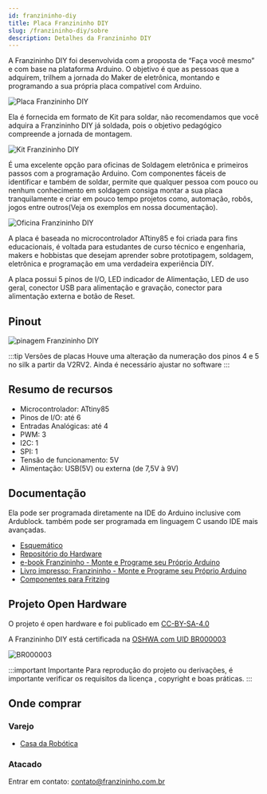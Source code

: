 ```yaml
---
id: franzininho-diy
title: Placa Franzininho DIY
slug: /franzininho-diy/sobre
description: Detalhes da Franzininho DIY
---
```


A Franzininho DIY foi desenvolvida com a proposta de “Faça você mesmo” e com base na plataforma Arduino. O objetivo é que as pessoas que a adquirem, trilhem a jornada do Maker de eletrônica, montando e programando a sua própria placa compatível com Arduino.

![Placa Franzininho DIY](img/placa-franzininho-diy.png)

Ela é fornecida em formato de Kit para soldar, não recomendamos que você adquira a Franzininho DIY já soldada, pois o objetivo pedagógico compreende a jornada de montagem.

![Kit Franzininho DIY](img/kit-franzininho-diy.png)

É uma excelente opção para oficinas de Soldagem eletrônica e primeiros passos com a programação Arduino. Com componentes fáceis de identificar e também de soldar, permite que qualquer pessoa com pouco ou nenhum conhecimento em soldagem consiga montar a sua placa tranquilamente e criar em pouco tempo projetos como, automação, robôs, jogos entre outros(Veja os exemplos em nossa documentação).

![Oficina Franzininho DIY](img/oficina-franzininho-diy.jpg)

A placa é baseada no microcontrolador ATtiny85 e foi criada para fins educacionais, é voltada para estudantes de curso técnico e engenharia, makers e hobbistas que desejam aprender sobre prototipagem, soldagem, eletrônica e programação em uma verdadeira experiência DIY.

A placa possui 5 pinos de I/O, LED indicador de Alimentação, LED de uso geral, conector USB para alimentação e gravação, conector para alimentação externa e botão de Reset.

## Pinout

![pinagem Franzininho DIY](img/franzininho-diy-pinout.png)

:::tip Versões de placas
Houve uma alteração da numeração dos pinos 4 e 5 no silk a partir da V2RV2.
Ainda é necessário ajustar no software
:::



## Resumo de recursos

- Microcontrolador: ATtiny85
- Pinos de I/O: até 6
- Entradas Analógicas: até 4
- PWM: 3
- I2C: 1
- SPI: 1
- Tensão de funcionamento: 5V
- Alimentação: USB(5V) ou externa (de 7,5V à 9V)

## Documentação

Ela pode ser programada diretamente na IDE do Arduino inclusive com Ardublock. também pode ser programada em linguagem C usando IDE mais avançadas.
- [Esquemático](https://github.com/Franzininho/franzininho-diy-board/raw/main/Franzininho.pdf)
- [Repositório do Hardware](https://github.com/Franzininho/franzininho-diy-board)
- [e-book Franzininho - Monte e Programe seu Próprio Arduino](http://eepurl.com/gbR4P1)
- [Livro impresso: Franzininho - Monte e Programe seu Próprio Arduino](https://www.amazon.com.br/Franzininho-F%C3%A1bio-Souza/dp/8595680531/)
- [Componentes para Fritzing](https://github.com/Franzininho/franzininho-fritzing/blob/master/Franzininho-DIY/Franzininho-DIY-V2RV2.fzpz)

## Projeto Open Hardware

O projeto é open hardware e foi publicado em [CC-BY-SA-4.0](https://github.com/Franzininho/franzininho-diy-board/blob/main/LICENSE)

A Franzininho DIY está certificada na [OSHWA com UID BR000003](https://certification.oshwa.org/br000003.html)

![BR000003](img/OSHW_mark_BR000003.png)

:::important Importante
Para reprodução do projeto ou derivações, é importante verificar os requisitos da licença , copyright e boas práticas.
:::

## Onde comprar

### Varejo

- [Casa da Robótica](https://www.casadarobotica.com/loja/produto.php?loja=650361&IdProd=4275&parceiro=1821)

### Atacado

Entrar em contato: [contato@franzininho.com.br](mailto:contato@franzininho.com.br)

